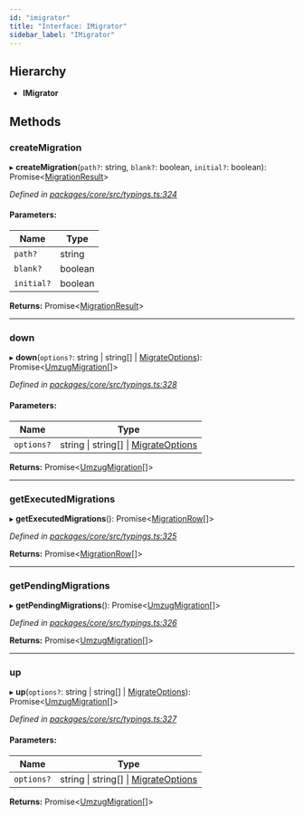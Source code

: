 ```yaml
---
id: "imigrator"
title: "Interface: IMigrator"
sidebar_label: "IMigrator"
---
```


## Hierarchy

* **IMigrator**

## Methods

### createMigration

▸ **createMigration**(`path?`: string, `blank?`: boolean, `initial?`: boolean): Promise&#60;[MigrationResult](../index.md#migrationresult)>

*Defined in [packages/core/src/typings.ts:324](https://github.com/mikro-orm/mikro-orm/blob/8766baa31/packages/core/src/typings.ts#L324)*

#### Parameters:

Name | Type |
------ | ------ |
`path?` | string |
`blank?` | boolean |
`initial?` | boolean |

**Returns:** Promise&#60;[MigrationResult](../index.md#migrationresult)>

___

### down

▸ **down**(`options?`: string \| string[] \| [MigrateOptions](../index.md#migrateoptions)): Promise&#60;[UmzugMigration](../index.md#umzugmigration)[]>

*Defined in [packages/core/src/typings.ts:328](https://github.com/mikro-orm/mikro-orm/blob/8766baa31/packages/core/src/typings.ts#L328)*

#### Parameters:

Name | Type |
------ | ------ |
`options?` | string \| string[] \| [MigrateOptions](../index.md#migrateoptions) |

**Returns:** Promise&#60;[UmzugMigration](../index.md#umzugmigration)[]>

___

### getExecutedMigrations

▸ **getExecutedMigrations**(): Promise&#60;[MigrationRow](../index.md#migrationrow)[]>

*Defined in [packages/core/src/typings.ts:325](https://github.com/mikro-orm/mikro-orm/blob/8766baa31/packages/core/src/typings.ts#L325)*

**Returns:** Promise&#60;[MigrationRow](../index.md#migrationrow)[]>

___

### getPendingMigrations

▸ **getPendingMigrations**(): Promise&#60;[UmzugMigration](../index.md#umzugmigration)[]>

*Defined in [packages/core/src/typings.ts:326](https://github.com/mikro-orm/mikro-orm/blob/8766baa31/packages/core/src/typings.ts#L326)*

**Returns:** Promise&#60;[UmzugMigration](../index.md#umzugmigration)[]>

___

### up

▸ **up**(`options?`: string \| string[] \| [MigrateOptions](../index.md#migrateoptions)): Promise&#60;[UmzugMigration](../index.md#umzugmigration)[]>

*Defined in [packages/core/src/typings.ts:327](https://github.com/mikro-orm/mikro-orm/blob/8766baa31/packages/core/src/typings.ts#L327)*

#### Parameters:

Name | Type |
------ | ------ |
`options?` | string \| string[] \| [MigrateOptions](../index.md#migrateoptions) |

**Returns:** Promise&#60;[UmzugMigration](../index.md#umzugmigration)[]>

